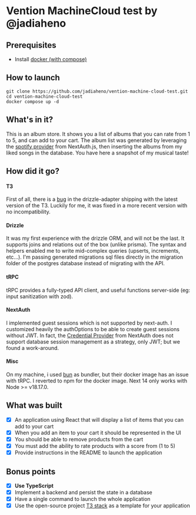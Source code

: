 # Vention MachineCloud test by @jadiaheno

## Prerequisites

- Install [docker (with compose)](https://www.docker.com/get-started/)

## How to launch

```
git clone https://github.com/jadiaheno/vention-machine-cloud-test.git
cd vention-machine-cloud-test
docker compose up -d
```

## What's in it?

This is an album store. It shows you a list of albums that you can rate from 1 to 5, and can add to your cart.
The album list was generated by leveraging the [spotify provider](https://next-auth.js.org/providers/spotify) from NextAuth.js, then inserting the albums from my liked songs in the database. You have here a snapshot of my musical taste!

## How did it go?

#### T3

First of all, there is a [bug](https://github.com/nextauthjs/next-auth/issues/8283) in the drizzle-adapter shipping with the latest version of the T3. Luckily for me, it was fixed in a more recent version with no incompatibility.

#### Drizzle

It was my first experience with the drizzle ORM, and will not be the last. It supports joins and relations out of the box (unlike prisma). The syntax and helpers enabled me to write mid-complex queries (upserts, increments, etc...).
I'm passing generated migrations sql files directly in the migration folder of the postgres database instead of migrating with the API.

#### tRPC

tRPC provides a fully-typed API client, and useful functions server-side (eg: input sanitization with zod).

#### NextAuth

I implemented guest sessions which is not supported by next-auth. I customized heavily the authOptions to be able to create guest sessions without JWT. In fact, the [Credential Provider](https://next-auth.js.org/configuration/providers/credentials) from NextAuth does not support database session management as a strategy, only JWT; but we found a work-around.

#### Misc

On my machine, i used [bun](https://bun.sh/) as bundler, but their docker image has an issue with tRPC. I reverted to npm for the docker image.
Next 14 only works with Node >= v18.17.0.

## What was built

- [x] An application using React that will display a list of items that you can add to your cart
- [x] When you add an item to your cart it should be represented in the UI
- [x] You should be able to remove products from the cart
- [x] You must add the ability to rate products with a score from (1 to 5)
- [x] Provide instructions in the README to launch the application

## Bonus points

- [x] **Use TypeScript**
- [x] Implement a backend and persist the state in a database
- [x] Have a single command to launch the whole application
- [x] Use the open-source project [T3 stack](https://create.t3.gg/) as a template for your application

